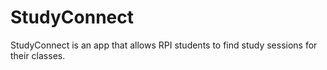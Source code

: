 # StudyConnect

StudyConnect is an app that allows RPI students to find study sessions for their classes.
